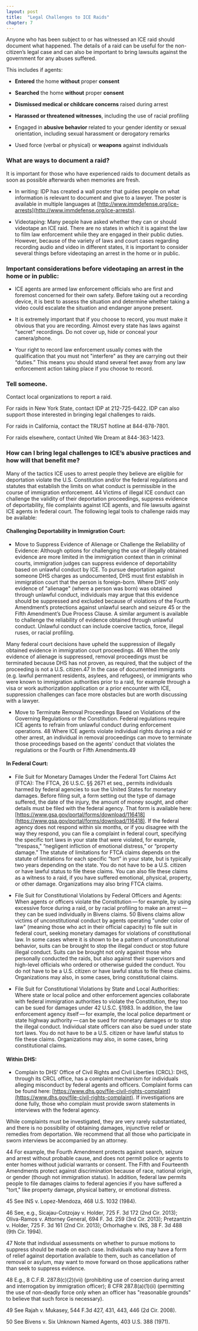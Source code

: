 ```yaml
---
layout: post
title:  "Legal Challenges to ICE Raids"
chapter: 7
---
```


Anyone who has been subject to or has witnessed an ICE raid should document what happened. The details of a raid can be useful for the non-citizen’s legal case and can also be important to bring lawsuits against the government for any abuses suffered.

This includes if agents:

* **Entered** the home **without** proper **consent**

* **Searched** the home **without** proper **consent**

* **Dismissed medical or childcare concerns** raised during arrest

* **Harassed or threatened witnesses**, including the use of racial profiling

* Engaged in **abusive behavior** related to your gender identity or sexual orientation, including sexual harassment or derogatory remarks

* Used force (verbal or physical) or **weapons** against individuals

### What are ways to document a raid?

It is important for those who have experienced raids to document details as soon as possible afterwards when memories are fresh.

* In writing: IDP has created a wall poster that guides people on what information is relevant to document and give to a lawyer.
The poster is available in multiple languages at [http://www.immdefense.org/ice-arrests](http://www.immdefense.org/ice-arrests).

* Videotaping: Many people have asked whether they can or should videotape an ICE raid. There are no states in which it is against the law to film law enforcement while they are engaged in their public duties. However, because of the variety of laws and court cases regarding recording audio and video in different states, it is important to consider several things before videotaping an arrest in the home or in public.

### Important considerations before videotaping an arrest in the home or in public:

* ICE agents are armed law enforcement officials who are first
and foremost concerned for their own safety. Before taking out a
recording device, it is best to assess the situation and determine whether taking a video could escalate the situation and endanger anyone present.

* It is extremely important that if you choose to record,
you must make it obvious that you are recording. Almost every state has laws against "secret" recordings. Do not cover up, hide
or conceal your camera/phone.

* Your right to record law enforcement usually comes with the qualification that you must not "interfere" as they are carrying out their “duties.” This means you should stand several feet away from any law enforcement action taking place if you choose
to record.

### Tell someone.

Contact local organizations to report a raid.

For raids in New York State, contact IDP at 212-725-6422.  IDP can also support those interested in bringing legal challenges to raids.

For raids in California, contact the TRUST hotline at 844-878-7801.

For raids elsewhere, contact United We Dream at 844-363-1423.

### How can I bring legal challenges to ICE’s abusive practices and how will that benefit me?
Many of the tactics ICE uses to arrest people they believe are eligible for deportation violate the U.S. Constitution and/or the federal regulations and statutes that establish the limits on what conduct is permissible in the course of immigration enforcement. 44 Victims of illegal ICE conduct can challenge the validity of their deportation proceedings, suppress evidence of deportability, file complaints against ICE agents, and file lawsuits against ICE agents in federal court. The following legal tools to challenge raids may
be available:

#### Challenging Deportability in Immigration Court:

* Move to Suppress Evidence of Alienage or Challenge the Reliability of Evidence: Although options for challenging the use of illegally obtained evidence are more limited in the immigration context than in criminal courts, immigration judges can suppress evidence of deportability based on unlawful conduct by ICE. To pursue deportation against someone DHS charges as undocumented, DHS must first establish in immigration court that the person is foreign-born. Where DHS’ only evidence of "alienage" (where a person was born) was obtained through unlawful conduct, individuals may argue that this evidence should be suppressed and excluded because of violations of the Fourth Amendment’s protections against unlawful search and seizure 45 or the Fifth Amendment’s Due Process Clause. A similar argument is available to challenge the reliability of evidence obtained through unlawful conduct. Unlawful conduct can include coercive tactics, force, illegal ruses, or racial profiling.

Many federal court decisions have upheld the suppression of illegally obtained evidence in immigration court proceedings. 46  When the only evidence of alienage is suppressed, removal proceedings must be terminated because DHS has not proven, as required, that the subject of the proceeding is not a U.S. citizen.47  In the case of documented immigrants (e.g. lawful permanent residents, asylees, and refugees), or immigrants who were known to immigration authorities prior to a raid, for example through a visa or work authorization application or a prior encounter with ICE, suppression challenges can face more obstacles but are worth discussing with a lawyer.

* Move to Terminate Removal Proceedings Based on Violations of the Governing Regulations or the Constitution. Federal regulations require ICE agents to refrain from unlawful conduct during enforcement operations. 48 Where ICE agents violate individual rights during a raid or other arrest, an individual in removal proceedings can move to terminate those proceedings based on the agents’ conduct that violates the regulations or the Fourth or Fifth Amendments.49

#### In Federal Court:

* File Suit for Monetary Damages Under the Federal Tort Claims Act (FTCA): The FTCA,  26 U.S.C. §§ 2671 et seq., permits individuals harmed by federal agencies to sue the United States for monetary damages. Before filing suit, a form setting out the type of damage suffered, the date of the injury, the amount of money sought, and other details must be
filed with the federal agency. That form is available here: [https://www.gsa.gov/portal/forms/download/116418](https://www.gsa.gov/portal/forms/download/116418). If the federal agency does not respond within six months, or if you disagree with the way they respond, you can file a complaint in federal court, specifying the specific tort laws in your state that were violated, for example, "trespass,"  “negligent infliction of emotional distress,” or “property damage.”  The statute of limitations for FTCA claims depends on the statute of limitations for each specific “tort” in your state, but is typically two years depending on the state. You do not have to be a U.S. citizen or have lawful status to file these claims. You can also file these claims as a witness to a raid, if you have suffered emotional, physical, property, or other damage. Organizations may also bring FTCA claims.

* File Suit for Constitutional Violations by Federal Officers and Agents: When agents or officers violate the Constitution — for example, by using excessive force during a raid, or by racial profiling to make an arrest — they can be sued individually in Bivens claims. 50  Bivens claims allow victims of unconstitutional conduct by agents operating "under color of law" (meaning those who act in their official capacity) to file suit in federal court, seeking monetary damages for violations of constitutional law. In some cases where it is shown to be a pattern of unconstitutional behavior, suits can be brought to stop the illegal conduct or stop future illegal conduct. Suits can be brought not only against those who personally conducted the raids, but also against their supervisors and high-level officials who ordered or otherwise guided the conduct. You do not have to be a U.S. citizen or have lawful status to file these claims. Organizations may also, in some cases, bring constitutional claims.

* File Suit for Constitutional Violations by State and Local Authorities: Where state or local police and other enforcement agencies collaborate with federal immigration authorities to violate the Constitution, they too can be sued for damages under 42 U.S.C. §1983. In addition, the law enforcement agency itself — for example, the local police department or state highway authority — can be sued for monetary damages or to stop the illegal conduct. Individual state officers can also be sued under state tort laws. You do not have to be a U.S. citizen or have lawful status to file these claims. Organizations may also, in some cases, bring constitutional claims.

#### Within DHS:

* Complain to DHS’ Office of Civil Rights and Civil Liberties (CRCL): DHS, through its CRCL office, has a complaint mechanism for individuals alleging misconduct by federal agents and officers. Complaint forms can be found here: [https://www.dhs.gov/file-civil-rights-complaint](https://www.dhs.gov/file-civil-rights-complaint). If investigations are done fully, those who complain must provide sworn statements in interviews with the federal agency.

While complaints must be investigated, they are very rarely substantiated, and there is no possibility of obtaining damages, injunctive relief or remedies from deportation. We recommend that all those who participate in sworn interviews be accompanied by an attorney.

44  For example, the Fourth Amendment protects against search, seizure and arrest without probable cause, and does not permit police or agents to enter homes without judicial warrants or consent. The Fifth and Fourteenth Amendments protect against discrimination because of race, national origin, or gender (though not immigration status). In addition, federal law permits people to file damages claims to federal agencies if you have suffered a "tort," like property damage, physical battery, or emotional distress.

45  See INS v. Lopez-Mendoza, 468 U.S. 1032 (1984).

46  See, e.g., Sicajau-Cotzojay v. Holder, 725 F. 3d 172 (2nd Cir. 2013); Oliva-Ramos v. Attorney General, 694 F. 3d. 259 (3rd Cir. 2013); Pretzantzin v. Holder, 725 F. 3d 161 (2nd Cir. 2013); Orhorhaghe v. INS, 38 F. 3d 488 (9th Cir. 1994).

47  Note that individual assessments on whether to pursue motions to suppress should be made on each case. Individuals who may have a form of relief against deportation available to them, such as cancellation of removal or asylum, may want to move forward on those applications rather than seek to suppress evidence.

48  E.g., 8 C.F.R. 287.8(c)(2)(vii) (prohibiting use of coercion during arrest and interrogation by immigration officer); 8 CFR 287.8(a)(1)(ii) (permitting the use of non-deadly force only when an officer has "reasonable grounds" to believe that such force is necessary).

49  See Rajah v. Mukasey, 544 F.3d 427, 431, 443, 446 (2d Cir. 2008).

50  See Bivens v. Six Unknown Named Agents, 403 U.S. 388 (1971).
